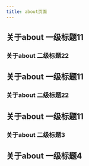 ```yaml
---
title: about页面
---
```

## 关于about 一级标题11
### 关于about 二级标题22
## 关于about 一级标题11
### 关于about 二级标题22
## 关于about 一级标题11
### 关于about 二级标题3
## 关于about 一级标题4
